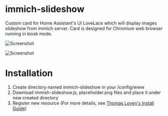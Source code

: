 # immich-slideshow
Custom card for Home Assistant's UI LoveLace which will display images slideshow from Immich server. Card is designed for Chromium web browser running in kiosk mode.

![Screenshot](https://github.com/mulder82/immich-slideshow/raw/master/screenshots/preview.gif)

![Screenshot](https://github.com/mulder82/immich-slideshow/raw/master/screenshots/preview2.gif)

# Installation

1. Create directory named immich-slideshow in your /config/www
2. Download immish-slideshow.js, placeholder.png files and place it under new created directory
3. Register new resource (For more details, see [Thomas Loven's Install Guide](https://github.com/thomasloven/hass-config/wiki/Lovelace-Plugins))